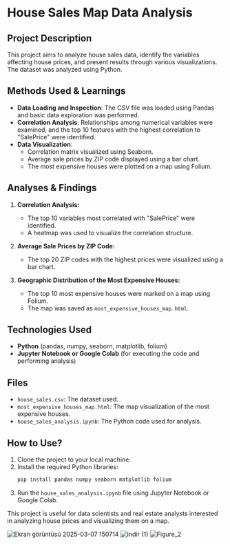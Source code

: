 # House Sales Map Data Analysis

## Project Description
This project aims to analyze house sales data, identify the variables affecting house prices, and present results through various visualizations. The dataset was analyzed using Python.

## Methods Used & Learnings
- **Data Loading and Inspection**: The CSV file was loaded using Pandas and basic data exploration was performed.
- **Correlation Analysis**: Relationships among numerical variables were examined, and the top 10 features with the highest correlation to "SalePrice" were identified.
- **Data Visualization**:
  - Correlation matrix visualized using Seaborn.
  - Average sale prices by ZIP code displayed using a bar chart.
  - The most expensive houses were plotted on a map using Folium.

## Analyses & Findings
1. **Correlation Analysis:**
   - The top 10 variables most correlated with "SalePrice" were identified.
   - A heatmap was used to visualize the correlation structure.

2. **Average Sale Prices by ZIP Code:**
   - The top 20 ZIP codes with the highest prices were visualized using a bar chart.

3. **Geographic Distribution of the Most Expensive Houses:**
   - The top 10 most expensive houses were marked on a map using Folium.
   - The map was saved as `most_expensive_houses_map.html`.

## Technologies Used
- **Python** (pandas, numpy, seaborn, matplotlib, folium)
- **Jupyter Notebook or Google Colab** (for executing the code and performing analysis)

## Files
- `house_sales.csv`: The dataset used.
- `most_expensive_houses_map.html`: The map visualization of the most expensive houses.
- `house_sales_analysis.ipynb`: The Python code used for analysis.

## How to Use?
1. Clone the project to your local machine.
2. Install the required Python libraries:
   ```sh
   pip install pandas numpy seaborn matplotlib folium
   ```
3. Run the `house_sales_analysis.ipynb` file using Jupyter Notebook or Google Colab.

This project is useful for data scientists and real estate analysts interested in analyzing house prices and visualizing them on a map.

![Ekran görüntüsü 2025-03-07 150714](https://github.com/user-attachments/assets/3ef4bd3d-fb2a-4115-a205-16dadacabc68)
![indir (1)](https://github.com/user-attachments/assets/66c23697-ac1d-4680-a020-e8ed3f31fa0e)
![Figure_2](https://github.com/user-attachments/assets/4e1ac2eb-68f7-42dc-9372-c6ccf1cfbe05)

